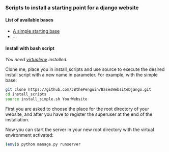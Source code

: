 ### Scripts to install a starting point for a django website

#### List of available bases

* [A simple starting base](https://github.com/JBthePenguin/SimpleWebsiteDjango)
* ...

#### Install with bash script
*You need [virtualenv](https://virtualenv.pypa.io/en/stable/) installed.*

Clone me, place you in install_scripts and use source to execute the desired install script with a new name in parameter. 
For example, with the simple base:
```sh
git clone https://github.com/JBthePenguin/BasesWebsiteDjango.git
cd install_scripts
source install_simple.sh YourWebsite
```
First you are asked to choose the place for the root directory of your website, and after you have to register the superuser at the end of the installation.  
  
Now you can start the server in your new root directory with the virtual environment activated:
```sh
(env)$ python manage.py runserver
```
